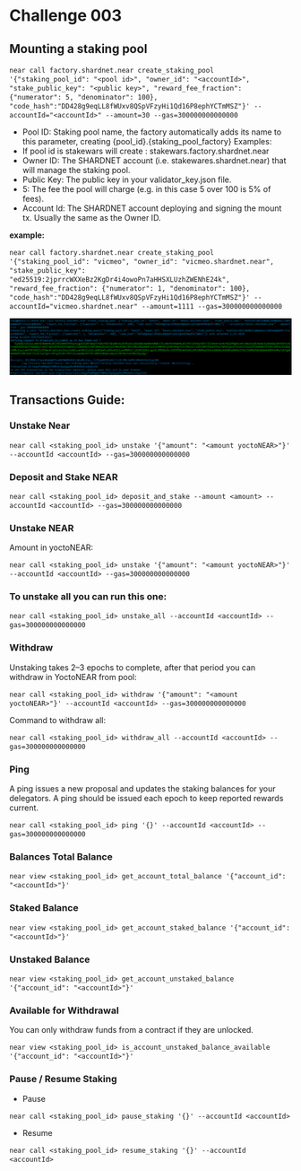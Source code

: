 # Challenge 003

## Mounting a staking pool

```
near call factory.shardnet.near create_staking_pool '{"staking_pool_id": "<pool id>", "owner_id": "<accountId>", "stake_public_key": "<public key>", "reward_fee_fraction": {"numerator": 5, "denominator": 100}, "code_hash":"DD428g9eqLL8fWUxv8QSpVFzyHi1Qd16P8ephYCTmMSZ"}' --accountId="<accountId>" --amount=30 --gas=300000000000000
```
* Pool ID: Staking pool name, the factory automatically adds its name to this parameter, creating {pool_id}.{staking_pool_factory} Examples:
* If pool id is stakewars will create : stakewars.factory.shardnet.near
* Owner ID: The SHARDNET account (i.e. stakewares.shardnet.near) that will manage the staking pool.
* Public Key: The public key in your validator_key.json file.
* 5: The fee the pool will charge (e.g. in this case 5 over 100 is 5% of fees).
* Account Id: The SHARDNET account deploying and signing the mount tx. Usually the same as the Owner ID.

**example:**
```
near call factory.shardnet.near create_staking_pool '{"staking_pool_id": "vicmeo", "owner_id": "vicmeo.shardnet.near", "stake_public_key": "ed25519:2jprrcWXXeBz2KgDr4i4owoPn7aHHSXLUzhZWENhE24k", "reward_fee_fraction": {"numerator": 1, "denominator": 100}, "code_hash":"DD428g9eqLL8fWUxv8QSpVFzyHi1Qd16P8ephYCTmMSZ"}' --accountId="vicmeo.shardnet.near" --amount=1111 --gas=300000000000000
```
![mount staking pool](../challenges/images/mount%20staking.png)

## Transactions Guide:

### Unstake Near
```
near call <staking_pool_id> unstake '{"amount": "<amount yoctoNEAR>"}' --accountId <accountId> --gas=300000000000000
```
### Deposit and Stake NEAR
```
near call <staking_pool_id> deposit_and_stake --amount <amount> --accountId <accountId> --gas=300000000000000
```
### Unstake NEAR
Amount in yoctoNEAR:
```
near call <staking_pool_id> unstake '{"amount": "<amount yoctoNEAR>"}' --accountId <accountId> --gas=300000000000000
```
### To unstake all you can run this one:
```
near call <staking_pool_id> unstake_all --accountId <accountId> --gas=300000000000000
```

### Withdraw
Unstaking takes 2–3 epochs to complete, after that period you can withdraw in YoctoNEAR from pool:
```
near call <staking_pool_id> withdraw '{"amount": "<amount yoctoNEAR>"}' --accountId <accountId> --gas=300000000000000
```
Command to withdraw all:
```
near call <staking_pool_id> withdraw_all --accountId <accountId> --gas=300000000000000
```
### Ping
A ping issues a new proposal and updates the staking balances for your delegators. A ping should be issued each epoch to keep reported rewards current.

```
near call <staking_pool_id> ping '{}' --accountId <accountId> --gas=300000000000000
```

### Balances Total Balance

```
near view <staking_pool_id> get_account_total_balance '{"account_id": "<accountId>"}'
```

### Staked Balance
```
near view <staking_pool_id> get_account_staked_balance '{"account_id": "<accountId>"}'
```
### Unstaked Balance
```
near view <staking_pool_id> get_account_unstaked_balance '{"account_id": "<accountId>"}'
```
### Available for Withdrawal
You can only withdraw funds from a contract if they are unlocked.
```
near view <staking_pool_id> is_account_unstaked_balance_available '{"account_id": "<accountId>"}'
```
### Pause / Resume Staking

* Pause
```
near call <staking_pool_id> pause_staking '{}' --accountId <accountId>
```
* Resume
```
near call <staking_pool_id> resume_staking '{}' --accountId <accountId>
```
